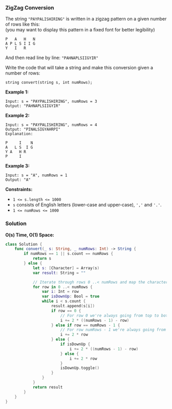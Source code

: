 
### ZigZag Conversion

The string `"PAYPALISHIRING"` is written in a zigzag pattern on a given number of rows like this:</br> 
(you may want to display this pattern in a fixed font for better legibility)
```
P   A   H   N
A P L S I I G
Y   I   R
```
And then read line by line: `"PAHNAPLSIIGYIR"`

Write the code that will take a string and make this conversion given a number of rows:
```
string convert(string s, int numRows);
```
__Example 1:__
```
Input: s = "PAYPALISHIRING", numRows = 3
Output: "PAHNAPLSIIGYIR"
```
__Example 2:__
```
Input: s = "PAYPALISHIRING", numRows = 4
Output: "PINALSIGYAHRPI"
Explanation:

P     I    N
A   L S  I G
Y A   H R
P     I
```
__Example 3:__
```
Input: s = "A", numRows = 1
Output: "A"
```

__Constraints:__
* `1 <= s.length <= 1000`
* `s` consists of English letters (lower-case and upper-case), `','` and `'.'`.
* `1 <= numRows <= 1000`

### Solution
__O(s) Time, O(1) Space:__
```Swift
class Solution {
    func convert(_ s: String, _ numRows: Int) -> String {
        if numRows == 1 || s.count == numRows {
            return s
        } else {
            let s: [Character] = Array(s) 
            var result: String = ""

            // Iterate through rows 0 ..< numRows and map the characters in s to each row
            for row in 0 ..< numRows {
                var i: Int = row
                var isDownUp: Bool = true
                while i < s.count {
                    result.append(s[i])
                    if row == 0 {
                        // For row 0 we're always going from top to bottom
                        i += 2 * ((numRows - 1) - row)
                    } else if row == numRows - 1 {
                        // For row numRows - 1 we're always going from bottom to top
                        i += 2 * row
                    } else {
                        if isDownUp {
                            i += 2 * ((numRows - 1) - row)
                        } else {
                            i += 2 * row
                        }
                        isDownUp.toggle()
                    }
                }
            }
            return result
        }
    }
}
```